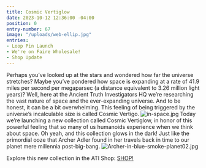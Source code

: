 ```yaml
---
title: Cosmic Vertiglow
date: 2023-10-12 12:36:00 -04:00
position: 0
entry-number: 67
image: "/uploads/web-ellip.jpg"
entries:
- Loop Pin Launch
- We're on Faire Wholesale!
- Shop Update
---
```


Perhaps you’ve looked up at the stars and wondered how far the universe stretches? Maybe you’ve pondered how space is expanding at a rate of 41.9 miles per second per megaparsec (a distance equivalent to 3.26 million light years)? Well, here at the Ancient Truth Investigators HQ we’re researching the vast nature of space and the ever-expanding universe. And to be honest, it can be a bit overwhelming. This feeling of being triggered by the universe’s incalculable size is called Cosmic Vertigo.
![in-space.jpg](/uploads/in-space.jpg)
Today we’re launching a new collection called Cosmic Vertiglow, in honor of this powerful feeling that so many of us humanoids experience when we think about space. Oh yeah, and this collection glows in the dark! Just like the primordial ooze that Archer Adler found in her travels back in time to our planet mere millennia post-big-bang. 
![Archer-in-blue-smoke-planet02.jpg](/uploads/Archer-in-blue-smoke-planet02.jpg)

Explore this new collection in the ATI Shop:
[SHOP!](https://the-ancient-truth-investigators-shop.myshopify.com/)